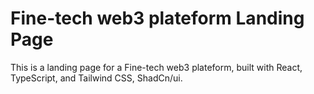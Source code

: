 # Fine-tech web3 plateform Landing Page
This is a landing page for a Fine-tech web3 plateform, built with React, TypeScript, and Tailwind CSS, ShadCn/ui.